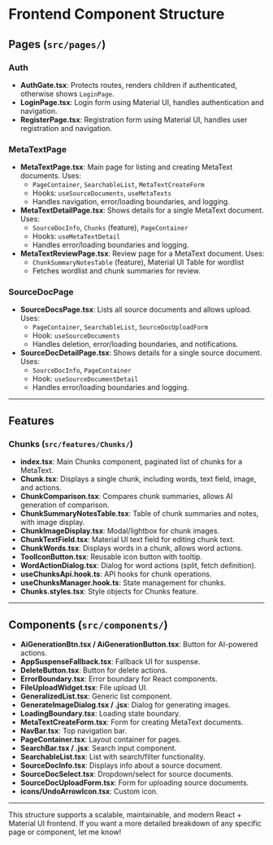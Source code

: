 # Frontend Component Structure

## Pages (`src/pages/`)

### Auth

- **AuthGate.tsx**: Protects routes, renders children if authenticated, otherwise shows `LoginPage`.
- **LoginPage.tsx**: Login form using Material UI, handles authentication and navigation.
- **RegisterPage.tsx**: Registration form using Material UI, handles user registration and navigation.

### MetaTextPage

- **MetaTextPage.tsx**: Main page for listing and creating MetaText documents. Uses:
  - `PageContainer`, `SearchableList`, `MetaTextCreateForm`
  - Hooks: `useSourceDocuments`, `useMetaTexts`
  - Handles navigation, error/loading boundaries, and logging.
- **MetaTextDetailPage.tsx**: Shows details for a single MetaText document. Uses:
  - `SourceDocInfo`, `Chunks` (feature), `PageContainer`
  - Hooks: `useMetaTextDetail`
  - Handles error/loading boundaries and logging.
- **MetaTextReviewPage.tsx**: Review page for a MetaText document. Uses:
  - `ChunkSummaryNotesTable` (feature), Material UI Table for wordlist
  - Fetches wordlist and chunk summaries for review.

### SourceDocPage

- **SourceDocsPage.tsx**: Lists all source documents and allows upload. Uses:
  - `PageContainer`, `SearchableList`, `SourceDocUploadForm`
  - Hook: `useSourceDocuments`
  - Handles deletion, error/loading boundaries, and notifications.
- **SourceDocDetailPage.tsx**: Shows details for a single source document. Uses:
  - `SourceDocInfo`, `PageContainer`
  - Hook: `useSourceDocumentDetail`
  - Handles error/loading boundaries and logging.

---

## Features

### Chunks (`src/features/Chunks/`)

- **index.tsx**: Main Chunks component, paginated list of chunks for a MetaText.
- **Chunk.tsx**: Displays a single chunk, including words, text field, image, and actions.
- **ChunkComparison.tsx**: Compares chunk summaries, allows AI generation of comparison.
- **ChunkSummaryNotesTable.tsx**: Table of chunk summaries and notes, with image display.
- **ChunkImageDisplay.tsx**: Modal/lightbox for chunk images.
- **ChunkTextField.tsx**: Material UI text field for editing chunk text.
- **ChunkWords.tsx**: Displays words in a chunk, allows word actions.
- **ToolIconButton.tsx**: Reusable icon button with tooltip.
- **WordActionDialog.tsx**: Dialog for word actions (split, fetch definition).
- **useChunksApi.hook.ts**: API hooks for chunk operations.
- **useChunksManager.hook.ts**: State management for chunks.
- **Chunks.styles.tsx**: Style objects for Chunks feature.

---

## Components (`src/components/`)

- **AiGenerationBtn.tsx / AiGenerationButton.tsx**: Button for AI-powered actions.
- **AppSuspenseFallback.tsx**: Fallback UI for suspense.
- **DeleteButton.tsx**: Button for delete actions.
- **ErrorBoundary.tsx**: Error boundary for React components.
- **FileUploadWidget.tsx**: File upload UI.
- **GeneralizedList.tsx**: Generic list component.
- **GenerateImageDialog.tsx / .jsx**: Dialog for generating images.
- **LoadingBoundary.tsx**: Loading state boundary.
- **MetaTextCreateForm.tsx**: Form for creating MetaText documents.
- **NavBar.tsx**: Top navigation bar.
- **PageContainer.tsx**: Layout container for pages.
- **SearchBar.tsx / .jsx**: Search input component.
- **SearchableList.tsx**: List with search/filter functionality.
- **SourceDocInfo.tsx**: Displays info about a source document.
- **SourceDocSelect.tsx**: Dropdown/select for source documents.
- **SourceDocUploadForm.tsx**: Form for uploading source documents.
- **icons/UndoArrowIcon.tsx**: Custom icon.

---

This structure supports a scalable, maintainable, and modern React + Material UI frontend. If you want a more detailed breakdown of any specific page or component, let me know!
